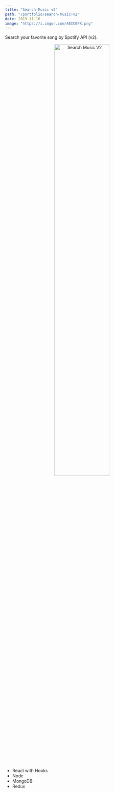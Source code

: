 ```yaml
---
title: "Search Music v2"
path: "/portfolio/search-music-v2"
date: 2019-11-10
image: "https://i.imgur.com/AEIC0FX.png"
---
```


Search your favorite song by Spotify API (v2).

<div align="center">
  <img src="https://i.imgur.com/AEIC0FX.png" width="60%" alt="Search Music V2" />
</div>


- React with Hooks
- Node
- MongoDB
- Redux
